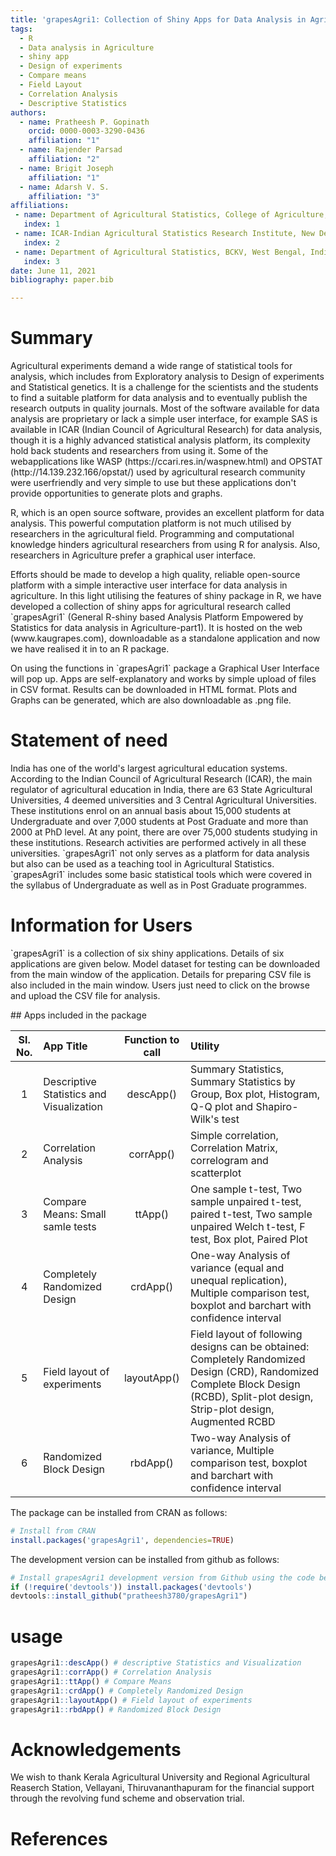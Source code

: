 ```yaml
---
title: 'grapesAgri1: Collection of Shiny Apps for Data Analysis in Agriculture'
tags:
  - R
  - Data analysis in Agriculture
  - shiny app
  - Design of experiments
  - Compare means
  - Field Layout
  - Correlation Analysis
  - Descriptive Statistics
authors:
  - name: Pratheesh P. Gopinath
    orcid: 0000-0003-3290-0436
    affiliation: "1"
  - name: Rajender Parsad
    affiliation: "2"
  - name: Brigit Joseph
    affiliation: "1"
  - name: Adarsh V. S.
    affiliation: "3"
affiliations:
 - name: Department of Agricultural Statistics, College of Agriculture, Vellayani, Kerala Agricultural University, Kerala, India.
   index: 1
 - name: ICAR-Indian Agricultural Statistics Research Institute, New Delhi, India.
   index: 2
 - name: Department of Agricultural Statistics, BCKV, West Bengal, India
   index: 3
date: June 11, 2021 
bibliography: paper.bib

---
```


# Summary

<p>
Agricultural experiments demand a wide range of statistical tools for analysis, which includes from Exploratory analysis to Design of experiments and Statistical genetics. It is a challenge for the scientists and the students to find a suitable platform for data analysis and to eventually publish the research outputs in quality journals. Most of the software available for data analysis are proprietary or lack a simple user interface, for example SAS is available in ICAR (Indian Council of Agricultural Research) for data analysis, though it is a highly advanced statistical analysis platform, its complexity hold back students and researchers from using it. Some of the webapplications like WASP (https://ccari.res.in/waspnew.html) and OPSTAT (http://14.139.232.166/opstat/) used by agricultural research community were userfriendly and very simple to use but these applications don't provide opportunities to generate plots and graphs.
</p>
<p>
R, which is an open source software, provides an excellent platform for data analysis. This powerful computation platform is not much utilised by researchers in the agricultural field. Programming and computational knowledge hinders agricultural researchers from using R for analysis. Also, researchers in Agriculture prefer a graphical user interface.
</p>
<p>
Efforts should be made to develop a high quality, reliable open-source platform with a simple interactive user interface for data analysis in agriculture. In this light utilising the features of shiny package in R, we have developed a collection of shiny apps for agricultural research called `grapesAgri1` (General R-shiny based Analysis Platform Empowered by Statistics for data analysis in Agriculture-part1). It is hosted on the web (www.kaugrapes.com), downloadable as a standalone application and now we have realised it in to an R package.
</p>
<p>
On using the functions in `grapesAgri1` package a Graphical User Interface will pop up. Apps are self-explanatory and works by simple upload of files in CSV format. Results can be downloaded in HTML format. Plots and Graphs can be generated, which are also downloadable as .png file.
</p>

# Statement of need
<p>
India has one of the world's largest agricultural education systems. According to the Indian Council of Agricultural Research (ICAR), the main regulator of agricultural education in India, there are 63 State Agricultural Universities, 4 deemed universities and 3 Central Agricultural Universities. These institutions enrol on an annual basis about 15,000 students at Undergraduate and over 7,000 students at Post Graduate and more than 2000 at PhD level. At any point, there are over 75,000 students studying in these institutions. Research activities are performed actively in all these universities. `grapesAgri1` not only serves as a platform for data analysis but also can be used as a teaching tool in Agricultural Statistics. `grapesAgri1` includes some basic statistical tools which were covered in the syllabus of Undergraduate as well as in Post Graduate programmes.

</p>

# Information for Users

<p>
`grapesAgri1` is a collection of six shiny applications. Details of six applications are given below. Model dataset for testing can be downloaded from the main window of the application. Details for preparing CSV file is also included in the main window. Users just need to click on the browse and upload the CSV file for analysis.
</p>
## Apps included in the package

|Sl. No.| App Title | Function to call |Utility|
|:-----:| :----------- | :-----------:|:----------------|
|1|Descriptive Statistics and Visualization   | descApp()      |Summary Statistics, Summary Statistics by Group, Box plot, Histogram, Q-Q plot and Shapiro-Wilk's test|
|2|Correlation Analysis   | corrApp()      | Simple correlation, Correlation Matrix, correlogram and scatterplot|
|3|Compare Means: Small samle tests  | ttApp()      | One sample t-test, Two sample unpaired t-test, paired t-test, Two sample unpaired Welch t-test, F test, Box plot, Paired Plot|
|4|Completely Randomized Design  | crdApp()      |One-way Analysis of variance (equal and unequal replication), Multiple comparison test, boxplot and barchart with confidence interval|
|5|Field layout of experiments | layoutApp()      |Field layout of following designs can be obtained: Completely Randomized Design (CRD), Randomized Complete Block Design (RCBD), Split-plot design, Strip-plot design, Augmented RCBD|
|6|Randomized Block Design  | rbdApp()      |Two-way Analysis of variance, Multiple comparison test, boxplot and barchart with confidence interval|

The package can be installed from CRAN as follows:

``` r
# Install from CRAN
install.packages('grapesAgri1', dependencies=TRUE)
```

The development version can be installed from github as follows:

``` r
# Install grapesAgri1 development version from Github using the code below:
if (!require('devtools')) install.packages('devtools')
devtools::install_github("pratheesh3780/grapesAgri1")
```
# usage
``` r
grapesAgri1::descApp() # descriptive Statistics and Visualization 
grapesAgri1::corrApp() # Correlation Analysis
grapesAgri1::ttApp() # Compare Means
grapesAgri1::crdApp() # Completely Randomized Design
grapesAgri1::layoutApp() # Field layout of experiments
grapesAgri1::rbdApp() # Randomized Block Design 
```
# Acknowledgements

We wish to thank Kerala Agricultural University and Regional Agricultural Reaserch Station, Vellayani, Thiruvananthapuram for the financial support through the revolving fund scheme and observation trial.

# References
